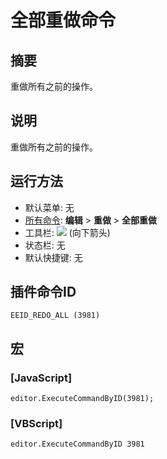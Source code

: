# 全部重做命令

## 摘要

重做所有之前的操作。

## 说明

重做所有之前的操作。

## 运行方法

- 默认菜单: 无
- [所有命令](../tools/all_commands): **编辑** \> **重做** \> **全部重做**
- 工具栏: ![](../../images/editredo..png) (向下箭头)
- 状态栏: 无
- 默认快捷键: 无

## 插件命令ID

```
EEID_REDO_ALL (3981)
```

## 宏

### \[JavaScript\]

```
editor.ExecuteCommandByID(3981);
```

### \[VBScript\]

```
editor.ExecuteCommandByID 3981
```
